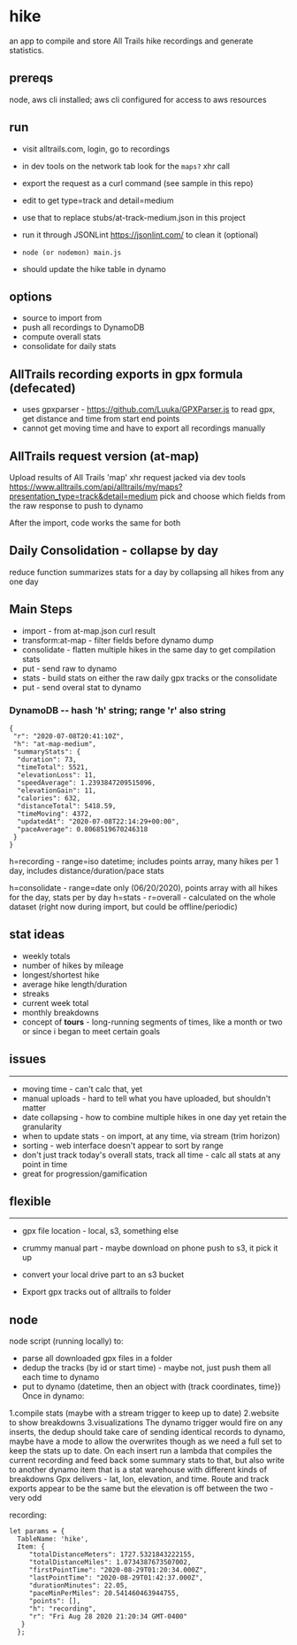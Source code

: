 # hike

an app to compile and store All Trails hike recordings and generate statistics.

## prereqs
node, aws cli installed; aws cli configured for access to aws resources  

## run
- visit alltrails.com, login, go to recordings
- in dev tools on the network tab look for the `maps?` xhr call
- export the request as a curl command (see sample in this repo)
- edit to get type=track and detail=medium
- use that to replace stubs/at-track-medium.json in this project
- run it through JSONLint <https://jsonlint.com/> to clean it (optional)

- `node (or nodemon) main.js`  
- should update the hike table in dynamo

## options
- source to import from
- push all recordings to DynamoDB
- compute overall stats
- consolidate for daily stats

## AllTrails recording exports in gpx formula (defecated)
- uses gpxparser - <https://github.com/Luuka/GPXParser.js> to read gpx, get distance and time from start end points
- cannot get moving time and have to export all recordings manually

## AllTrails request version (at-map)
Upload results of All Trails 'map' xhr request jacked via dev tools
<https://www.alltrails.com/api/alltrails/my/maps?presentation_type=track&detail=medium>
pick and choose which fields from the raw response to push to dynamo

After the import, code works the same for both

## Daily Consolidation - collapse by day
reduce function summarizes stats for a day by collapsing all hikes from any one day

## Main Steps
- import - from at-map.json curl result
- transform:at-map - filter fields before dynamo dump
- consolidate - flatten multiple hikes in the same day to get compilation stats
- put - send raw to dynamo
- stats - build stats on either the raw daily gpx tracks or the consolidate
- put - send overal stat to dynamo

### DynamoDB -- hash 'h' string; range 'r' also string
```
{
 "r": "2020-07-08T20:41:10Z",
 "h": "at-map-medium",
 "summaryStats": {
  "duration": 73,
  "timeTotal": 5521,
  "elevationLoss": 11,
  "speedAverage": 1.2393847209515096,
  "elevationGain": 11,
  "calories": 632,
  "distanceTotal": 5418.59,
  "timeMoving": 4372,
  "updatedAt": "2020-07-08T22:14:29+00:00",
  "paceAverage": 0.8068519670246318
 }
}
```

  h=recording - range=iso datetime; includes points array, many hikes per 1 day, includes distance/duration/pace stats

  h=consolidate - range=date only (06/20/2020), points array with all hikes for the day, stats per by day
  h=stats - r=overall - calculated on the whole dataset (right now during import, but could be offline/periodic)

## stat ideas

- weekly totals
- number of hikes by mileage
- longest/shortest hike
- average hike length/duration
- streaks
- current week total
- monthly breakdowns
- concept of **tours** - long-running segments of times, like a month or two or since i began to meet certain goals

## issues

* * *

- moving time - can't calc that, yet
- manual uploads - hard to tell what you have uploaded, but shouldn't matter
- date collapsing - how to combine multiple hikes in one day yet retain the granularity
- when to update stats - on import, at any time, via stream (trim horizon)
- sorting - web interface doesn't appear to sort by range
- don't just track today's overall stats, track all time - calc all stats at any point in time
- great for progression/gamification

## flexible

* * *

- gpx file location - local, s3, something else

- crummy manual part - maybe download on phone push to s3, it pick it up
- convert your local drive part to an s3 bucket
- Export gpx tracks out of alltrails to folder

## node

node script (running locally) to:

- parse all downloaded gpx files in a folder
- dedup the tracks (by id or start time) - maybe not, just push them all each time to dynamo
- put to dynamo (datetime, then an object with (track coordinates, time})
    Once in dynamo:

1.compile stats (maybe with a stream trigger to keep up to date)
2.website to show breakdowns
3.visualizations
    The dynamo trigger would fire on any inserts, the dedup should take care of sending identical records to dynamo, maybe have a mode to allow the overwrites though as we need a full set to keep the stats up to date.
    On each insert run a lambda that compiles the current recording and feed back some summary stats to that, but also write to another dynamo item that is a stat warehouse with different kinds of breakdowns
    Gpx delivers - lat, lon, elevation, and time. Route and track exports appear to be the same but the elevation is off between the two - very odd

recording:

    let params = {
      TableName: 'hike',
      Item: {
         "totalDistanceMeters": 1727.5321843222155,
         "totalDistanceMiles": 1.0734387673507002,
         "firstPointTime": "2020-08-29T01:20:34.000Z",
         "lastPointTime": "2020-08-29T01:42:37.000Z",
         "durationMinutes": 22.05,
         "paceMinPerMiles": 20.541460463944755,
         "points": [],
         "h": "recording",
         "r": "Fri Aug 28 2020 21:20:34 GMT-0400"
       }
      };
